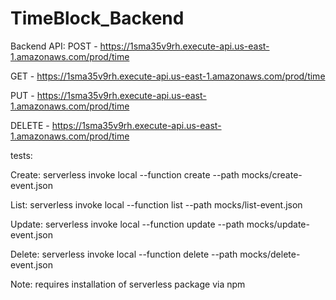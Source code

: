 # TimeBlock_Backend
Backend API:
  POST - https://1sma35v9rh.execute-api.us-east-1.amazonaws.com/prod/time

  GET - https://1sma35v9rh.execute-api.us-east-1.amazonaws.com/prod/time

  PUT - https://1sma35v9rh.execute-api.us-east-1.amazonaws.com/prod/time

  DELETE - https://1sma35v9rh.execute-api.us-east-1.amazonaws.com/prod/time



tests:

Create: serverless invoke local --function create --path mocks/create-event.json

List: serverless invoke local --function list --path mocks/list-event.json

Update: serverless invoke local --function update --path mocks/update-event.json

Delete: serverless invoke local --function delete --path mocks/delete-event.json



Note: requires installation of serverless package via npm